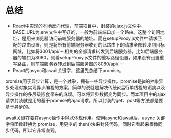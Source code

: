 # 总结
- React中实现的本地反向代理，前端项目中，封装的ajax.js文件中，BASE_URL为.env文件中写好的，一般为前端端口加一个路由。这整个访问地址，是用来浏览器访问前端服务器的地址。而在setupProxy.js文件中请求匹配的路由设置，则是将所有前端服务器收到的此路由下的请求全部转发到目标网址，比如将3001/api/····相关的全部请求转发到后端服务器，比如后端服务器的端口为8080，则看setupProxy.js文件的重写路径设置，如果没有设置重写路由，则前端服务器转发到后端服务器的8080/api/····
- React的async和await关键字，这里先总结下promise。

promise用于异步计算，是一个对象，拥有一些异步操作。promise是js的抽象异步处理对象实现异步编程的方案，简单的说就是解决传统js运行单线程的诟病以及异步操作的多层级嵌套带来的麻烦。可以将异步数据变为同步。而本项目中的ajax请求封装就是用的基于promise的ajax请求。所以封装的get、post等方法都是要基于异步的。

await关键在要在async操作中得以体现作用。使用async和await后，async 关键字将函数转换为 promise，用更少的.then()块来封装代码，同时它看起来很像同步代码，所以它非常直观。